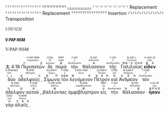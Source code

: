 ⸀⸁⸀⸁⸀⸁⸀⸁⸀⸁⸀⸁⸀⸁⸀⸁
⸢⸣⸢⸣⸢⸣⸢⸣⸢⸣⸢⸣⸢⸣⸢⸣
⸤⸥⸤⸥⸤⸥⸤⸥⸤⸥⸤⸥⸤⸥⸤⸥
⸂⸃⸂⸃⸂⸃⸂⸃⸂⸃⸂⸃⸂⸃⸂⸃	Replacement
⸄⸅⸄⸅⸄⸅⸄⸅⸄⸅⸄⸅⸄⸅⸄⸅	Replacement
⸆⸇⸆⸇⸆⸇⸆⸇⸆⸇⸆⸇⸆⸇⸆⸇	Insertion
⸉⸊⸉⸊⸉⸊⸉⸊⸉⸊⸉⸊⸉⸊⸉⸊	Transposition  


<font face="Open Sans Condensed Light">V-PAP-NSM</font>  


<font face="Open Sans Condensed">V-PAP-NSM</font>  

<font face="Times New Roman">V-PAP-NSM</font>  


<rt>太 4:18</rt> <RUBY><ruby><ruby><em>Περιπατῶν</em><rt>行走</rt></ruby><rt>περιπατέω</rt></ruby><rt>V-PAP-NSM</rt></RUBY> <RUBY><ruby><ruby>δὲ<rt>but/and</rt></ruby><rt>δέ</rt></ruby><rt>CONJ</rt></RUBY> <RUBY><ruby><ruby>παρὰ<rt>邊</rt></ruby><rt>παρά</rt></ruby><rt>PREP</rt></RUBY> <RUBY><ruby><ruby>τὴν<rt>the/this/who</rt></ruby><rt>ὁ</rt></ruby><rt>T-ASF</rt></RUBY> <RUBY><ruby><ruby>θάλασσαν<rt>海</rt></ruby><rt>θάλασσα</rt></ruby><rt>N-ASF</rt></RUBY> <RUBY><ruby><ruby>τῆς<rt>the/this/who</rt></ruby><rt>ὁ</rt></ruby><rt>T-GSF</rt></RUBY> <RUBY><ruby><ruby>Γαλιλαίας<rt>⸂耶穌⸃⸂在⸃加利利</rt></ruby><rt>Γαλιλαία</rt></ruby><rt>N-GSF-L</rt></RUBY> <RUBY><ruby><ruby><strong>εἶδεν</strong><rt>看見</rt></ruby><rt>εἴδω</rt></ruby><rt>V-2AAI-3S</rt></RUBY> <RUBY><ruby><ruby>δύο<rt>二人</rt></ruby><rt>δύο</rt></ruby><rt>A-APM-NUI</rt></RUBY> <RUBY><ruby><ruby>ἀδελφούς , <rt>弟兄</rt></ruby><rt>ἀδελφός</rt></ruby><rt>N-APM</rt></RUBY> <RUBY><ruby><ruby>Σίμωνα<rt>西門</rt></ruby><rt>Σίμων</rt></ruby><rt>N-ASM-P</rt></RUBY> <RUBY><ruby><ruby>τὸν<rt>就是那</rt></ruby><rt>ὁ</rt></ruby><rt>T-ASM</rt></RUBY> <RUBY><ruby><ruby><em>λεγόμενον</em><rt>稱呼</rt></ruby><rt>λέγω</rt></ruby><rt>V-PPP-ASM</rt></RUBY> <RUBY><ruby><ruby>Πέτρον<rt>彼得的</rt></ruby><rt>Πέτρος</rt></ruby><rt>N-ASM-P</rt></RUBY> <RUBY><ruby><ruby>καὶ<rt>和</rt></ruby><rt>καί</rt></ruby><rt>CONJ</rt></RUBY> <RUBY><ruby><ruby>Ἀνδρέαν<rt>安得烈</rt></ruby><rt>Ἀνδρέας</rt></ruby><rt>N-ASM-P</rt></RUBY> <RUBY><ruby><ruby>τὸν<rt>the/this/who</rt></ruby><rt>ὁ</rt></ruby><rt>T-ASM</rt></RUBY> <RUBY><ruby><ruby>ἀδελφὸν<rt>兄弟</rt></ruby><rt>ἀδελφός</rt></ruby><rt>N-ASM</rt></RUBY> <RUBY><ruby><ruby>αὐτοῦ , <rt>他</rt></ruby><rt>αὐτός</rt></ruby><rt>P-GSM</rt></RUBY> <RUBY><ruby><ruby><em>βάλλοντας</em><rt>撒</rt></ruby><rt>βάλλω</rt></ruby><rt>V-PAP-APM</rt></RUBY> <RUBY><ruby><ruby>ἀμφίβληστρον<rt>網</rt></ruby><rt>ἀμφίβληστρον</rt></ruby><rt>N-ASN</rt></RUBY> <RUBY><ruby><ruby>εἰς<rt>在</rt></ruby><rt>εἰς</rt></ruby><rt>PREP</rt></RUBY> <RUBY><ruby><ruby>τὴν<rt>the/this/who</rt></ruby><rt>ὁ</rt></ruby><rt>T-ASF</rt></RUBY> <RUBY><ruby><ruby>θάλασσαν · <rt>海⸂裏⸃</rt></ruby><rt>θάλασσα</rt></ruby><rt>N-ASF</rt></RUBY> <RUBY><ruby><ruby><strong>ἦσαν</strong><rt>他們本是</rt></ruby><rt>εἰμί</rt></ruby><rt>V-IAI-3P</rt></RUBY> <RUBY><ruby><ruby>γὰρ<rt>for</rt></ruby><rt>γάρ</rt></ruby><rt>CONJ</rt></RUBY> <RUBY><ruby><ruby>ἁλιεῖς . <rt>打魚的</rt></ruby><rt>ἁλιεύς</rt></ruby><rt>N-NPM</rt></RUBY> 